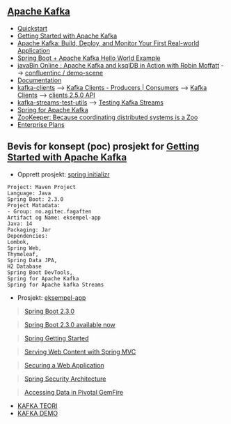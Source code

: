 ## [Apache Kafka](https://kafka.apache.org/)
- [Quickstart](https://kafka.apache.org/quickstart)
- [Getting Started with Apache Kafka](https://app.pluralsight.com/library/courses/apache-kafka-getting-started/table-of-contents)
- [Apache Kafka: Build, Deploy, and Monitor Your First Real-world Application](https://app.pluralsight.com/library/courses/kafka-build-deploy-monitor-real-world-application/table-of-contents)
- [Spring Boot + Apache Kafka Hello World Example](https://www.javainuse.com/spring/spring-boot-apache-kafka-hello-world)
- [javaBin Online : Apache Kafka and ksqlDB in Action with Robin Moffatt](https://www.meetup.com/javaBin/events/270058786/) --> [confluentinc / demo-scene](https://github.com/confluentinc/demo-scene)
- [Documentation](http://kafka.apache.org/documentation.html)
- [kafka-clients](https://mvnrepository.com/artifact/org.apache.kafka/kafka-clients) --> [Kafka Clients - Producers | Consumers](https://jaceklaskowski.gitbooks.io/apache-kafka/kafka-clients.html) --> [Kafka Clients](https://docs.confluent.io/current/clients/index.html) --> [clients 2.5.0 API](https://javadoc.io/doc/org.apache.kafka/kafka-clients/latest/index.html)
- [kafka-streams-test-utils](https://mvnrepository.com/artifact/org.apache.kafka/kafka-streams-test-utils) --> [Testing Kafka Streams](https://kafka.apache.org/22/documentation/streams/developer-guide/testing.html)
- [Spring for Apache Kafka](https://spring.io/projects/spring-kafka)
- [ZooKeeper: Because coordinating distributed systems is a Zoo](https://cwiki.apache.org/confluence/display/ZOOKEEPER/Index)
- [Enterprise Plans](https://www.cloudkarafka.com/plans.html)

## Bevis for konsept (poc) prosjekt for [Getting Started with Apache Kafka](https://app.pluralsight.com/library/courses/apache-kafka-getting-started/table-of-contents)
- Opprett prosjekt: [spring initializr](https://start.spring.io/)

```
Project: Maven Project
Language: Java
Spring Boot: 2.3.0
Project Matadata:
- Group: no.agitec.fagaften
Artifact og Name: eksempel-app
Java: 14
Packaging: Jar
Dependencies: 
Lombok, 
Spring Web, 
Thymeleaf, 
Spring Data JPA,
H2 Database
Spring Boot DevTools,
Spring for Apache Kafka
Spring for Apache kafka Streams
```

- Prosjekt: [eksempel-app](https://github.com/pedalv/JavaApp/blob/master/Kafka/eksempel-app)

> [Spring Boot 2.3.0](https://github.com/spring-projects/spring-boot/wiki/Spring-Boot-2.3-Release-Notes)

> [Spring Boot 2.3.0 available now](https://spring.io/blog/2020/05/15/spring-boot-2-3-0-available-now)

> [Spring Getting Started](https://docs.spring.io/spring-boot/docs/current/reference/html/getting-started.html)

> [Serving Web Content with Spring MVC](https://spring.io/guides/gs/serving-web-content/)

> [Securing a Web Application](https://spring.io/guides/gs/securing-web/)

> [Spring Security Architecture](https://spring.io/guides/topicals/spring-security-architecture/)

> [Accessing Data in Pivotal GemFire](https://spring.io/guides/gs/accessing-data-gemfire/)

- [KAFKA TEORI](https://github.com/pedalv/JavaApp/blob/master/Kafka/Kafka-teori.md)
- [KAFKA DEMO](https://github.com/pedalv/JavaApp/blob/master/Kafka/Kafka-demo.md)

